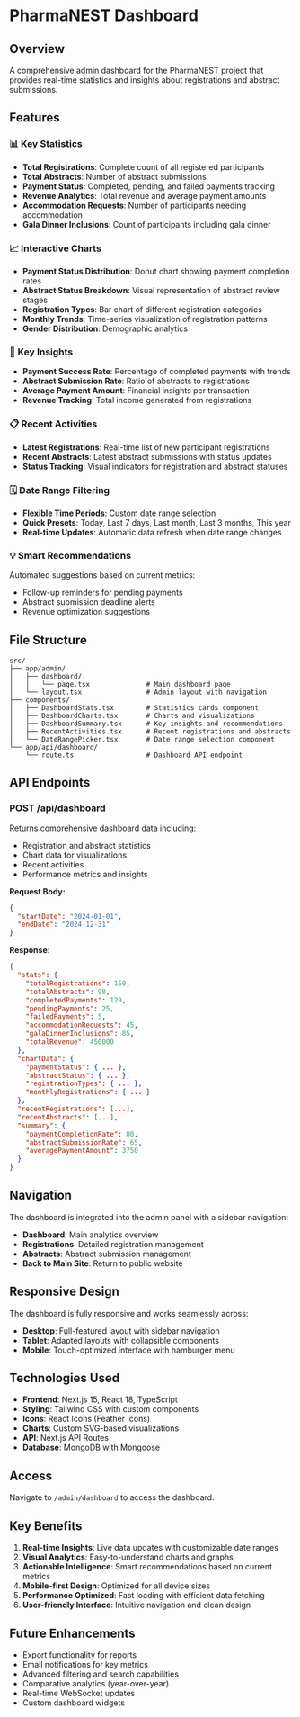 # PharmaNEST Dashboard

## Overview

A comprehensive admin dashboard for the PharmaNEST project that provides real-time statistics and insights about registrations and abstract submissions.

## Features

### 📊 Key Statistics

- **Total Registrations**: Complete count of all registered participants
- **Total Abstracts**: Number of abstract submissions
- **Payment Status**: Completed, pending, and failed payments tracking
- **Revenue Analytics**: Total revenue and average payment amounts
- **Accommodation Requests**: Number of participants needing accommodation
- **Gala Dinner Inclusions**: Count of participants including gala dinner

### 📈 Interactive Charts

- **Payment Status Distribution**: Donut chart showing payment completion rates
- **Abstract Status Breakdown**: Visual representation of abstract review stages
- **Registration Types**: Bar chart of different registration categories
- **Monthly Trends**: Time-series visualization of registration patterns
- **Gender Distribution**: Demographic analytics

### 🎯 Key Insights

- **Payment Success Rate**: Percentage of completed payments with trends
- **Abstract Submission Rate**: Ratio of abstracts to registrations
- **Average Payment Amount**: Financial insights per transaction
- **Revenue Tracking**: Total income generated from registrations

### 📋 Recent Activities

- **Latest Registrations**: Real-time list of new participant registrations
- **Recent Abstracts**: Latest abstract submissions with status updates
- **Status Tracking**: Visual indicators for registration and abstract statuses

### 🗓️ Date Range Filtering

- **Flexible Time Periods**: Custom date range selection
- **Quick Presets**: Today, Last 7 days, Last month, Last 3 months, This year
- **Real-time Updates**: Automatic data refresh when date range changes

### 💡 Smart Recommendations

Automated suggestions based on current metrics:

- Follow-up reminders for pending payments
- Abstract submission deadline alerts
- Revenue optimization suggestions

## File Structure

```
src/
├── app/admin/
│   ├── dashboard/
│   │   └── page.tsx              # Main dashboard page
│   └── layout.tsx                # Admin layout with navigation
├── components/
│   ├── DashboardStats.tsx        # Statistics cards component
│   ├── DashboardCharts.tsx       # Charts and visualizations
│   ├── DashboardSummary.tsx      # Key insights and recommendations
│   ├── RecentActivities.tsx      # Recent registrations and abstracts
│   └── DateRangePicker.tsx       # Date range selection component
└── app/api/dashboard/
    └── route.ts                  # Dashboard API endpoint
```

## API Endpoints

### POST /api/dashboard

Returns comprehensive dashboard data including:

- Registration and abstract statistics
- Chart data for visualizations
- Recent activities
- Performance metrics and insights

**Request Body:**

```json
{
  "startDate": "2024-01-01",
  "endDate": "2024-12-31"
}
```

**Response:**

```json
{
  "stats": {
    "totalRegistrations": 150,
    "totalAbstracts": 98,
    "completedPayments": 120,
    "pendingPayments": 25,
    "failedPayments": 5,
    "accommodationRequests": 45,
    "galaDinnerInclusions": 85,
    "totalRevenue": 450000
  },
  "chartData": {
    "paymentStatus": { ... },
    "abstractStatus": { ... },
    "registrationTypes": { ... },
    "monthlyRegistrations": { ... }
  },
  "recentRegistrations": [...],
  "recentAbstracts": [...],
  "summary": {
    "paymentCompletionRate": 80,
    "abstractSubmissionRate": 65,
    "averagePaymentAmount": 3750
  }
}
```

## Navigation

The dashboard is integrated into the admin panel with a sidebar navigation:

- **Dashboard**: Main analytics overview
- **Registrations**: Detailed registration management
- **Abstracts**: Abstract submission management
- **Back to Main Site**: Return to public website

## Responsive Design

The dashboard is fully responsive and works seamlessly across:

- **Desktop**: Full-featured layout with sidebar navigation
- **Tablet**: Adapted layouts with collapsible components
- **Mobile**: Touch-optimized interface with hamburger menu

## Technologies Used

- **Frontend**: Next.js 15, React 18, TypeScript
- **Styling**: Tailwind CSS with custom components
- **Icons**: React Icons (Feather Icons)
- **Charts**: Custom SVG-based visualizations
- **API**: Next.js API Routes
- **Database**: MongoDB with Mongoose

## Access

Navigate to `/admin/dashboard` to access the dashboard.

## Key Benefits

1. **Real-time Insights**: Live data updates with customizable date ranges
2. **Visual Analytics**: Easy-to-understand charts and graphs
3. **Actionable Intelligence**: Smart recommendations based on current metrics
4. **Mobile-first Design**: Optimized for all device sizes
5. **Performance Optimized**: Fast loading with efficient data fetching
6. **User-friendly Interface**: Intuitive navigation and clean design

## Future Enhancements

- Export functionality for reports
- Email notifications for key metrics
- Advanced filtering and search capabilities
- Comparative analytics (year-over-year)
- Real-time WebSocket updates
- Custom dashboard widgets
